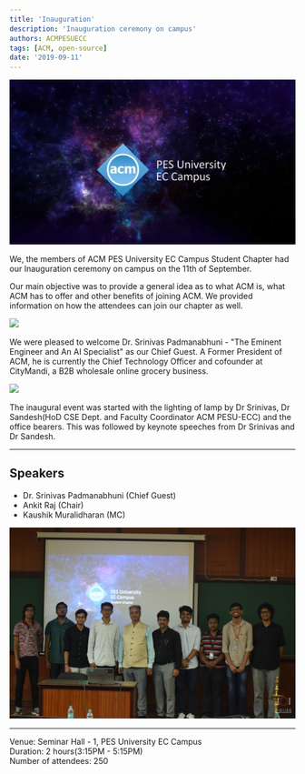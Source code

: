 ```yaml
---
title: 'Inauguration'
description: 'Inauguration ceremony on campus'
authors: ACMPESUECC
tags: [ACM, open-source]
date: '2019-09-11'
---
```


![](https://raw.githubusercontent.com/acmpesuecc/acmpesuecc.github.io/master/img/inaug_cover.JPG)

We, the members of ACM PES University EC Campus Student Chapter had our Inauguration ceremony on
campus on the 11th of September.

Our main objective was to provide a general idea as to what ACM is, what ACM
has to offer and other benefits of joining ACM. We provided information on how
the attendees can join our chapter as well.

![](https://raw.githubusercontent.com/acmpesuecc/acmpesuecc.github.io/master/img/seminar_hall.JPG)

We were pleased to welcome Dr. Srinivas Padmanabhuni - "The Eminent Engineer
and An AI Specialist" as our Chief Guest. A Former President of ACM, he is
currently the Chief Technology Officer and cofounder at CityMandi, a B2B
wholesale online grocery business.

![](https://raw.githubusercontent.com/acmpesuecc/acmpesuecc.github.io/master/img/lightingdiya.JPG)

The inaugural event was started with the lighting of lamp by Dr Srinivas, Dr
Sandesh(HoD CSE Dept. and Faculty Coordinator ACM PESU-ECC) and the office
bearers. This was followed by keynote speeches from Dr Srinivas and Dr Sandesh.

---

## Speakers

- Dr. Srinivas Padmanabhuni (Chief Guest)
- Ankit Raj (Chair)
- Kaushik Muralidharan (MC)

![](https://raw.githubusercontent.com/acmpesuecc/acmpesuecc.github.io/master/img/group_pic.jpg)

---

Venue: Seminar Hall - 1, PES University EC Campus\
Duration: 2 hours(3:15PM - 5:15PM)\
Number of attendees: 250
